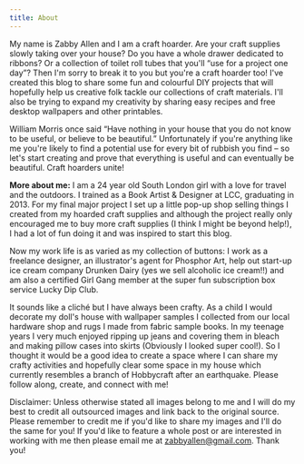 ```yaml
---
title: About
---
```

My name is Zabby Allen and I am a craft hoarder. Are your craft supplies slowly taking over your house? Do you have a whole drawer dedicated to ribbons? Or a collection of  toilet roll tubes that you'll “use for a project one day”?  Then I'm sorry to break it to you but you're a craft hoarder too! I've created this blog to share some fun and colourful DIY projects that will hopefully help us creative folk tackle our collections of craft materials. I'll also be trying to expand my creativity by sharing easy recipes and free desktop wallpapers and other printables.

William Morris once said “Have nothing in your house that you do not know to be useful, or believe to be beautiful.” Unfortunately if you're anything like me you're likely to find a potential use for every bit of rubbish you find – so let's start creating and prove that everything is useful and can eventually be beautiful. Craft hoarders unite!


**More about me:**
I am a 24 year old South London girl with a love for travel and the outdoors. I trained as a Book Artist & Designer at LCC, graduating in 2013. For my final major project I set up a little pop-up shop selling things I created from my hoarded craft supplies and although the project really only encouraged me to buy more craft supplies (I think I might be beyond help!), I had a lot of fun doing it and was inspired to start this blog.

Now my work life is as varied as my collection of buttons: I work as a freelance designer, an illustrator's agent for Phosphor Art, help out start-up ice cream company Drunken Dairy (yes we sell alcoholic ice cream!!) and am also a certified Girl Gang member at the super fun subscription box service Lucky Dip Club.

It sounds like a cliché but I have always been crafty. As a child I would decorate my doll's house with wallpaper samples I collected from our local hardware shop and rugs I made from fabric sample books. In my teenage years I very much enjoyed ripping up jeans and covering them in bleach and making pillow cases into skirts (Obviously I looked super cool!). So I thought it would be a good idea to create a space where I can share my crafty activities and hopefully clear some space in my house which currently resembles a branch of Hobbycraft after an earthquake. Please follow along, create, and connect with me!

Disclaimer: Unless otherwise stated all images belong to me and I will do my best to credit all outsourced images and link back to the original source. Please remember to credit me if you'd like to share my images and I'll do the same for you! If you'd like to feature a whole post or are interested in working with me then please email me at zabbyallen@gmail.com. Thank you!
